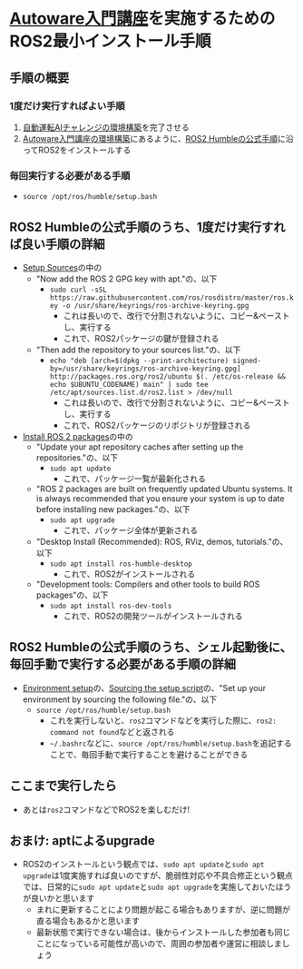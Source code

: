 # [Autoware入門講座](https://automotiveaichallenge.github.io/aichallenge-documentation-2024/course/index.html)を実施するためのROS2最小インストール手順

## 手順の概要
### 1度だけ実行すればよい手順
1. [自動運転AIチャレンジの環境構築](https://automotiveaichallenge.github.io/aichallenge-documentation-2024/setup/requirements.html)を完了させる
2. [Autoware入門講座の環境構築](https://automotiveaichallenge.github.io/aichallenge-documentation-2024/course/index.html#_2)にあるように、[ROS2 Humbleの公式手順](https://docs.ros.org/en/humble/Installation/Ubuntu-Install-Debians.html)に沿ってROS2をインストールする
### 毎回実行する必要がある手順
- `source /opt/ros/humble/setup.bash`

## ROS2 Humbleの公式手順のうち、1度だけ実行すれば良い手順の詳細
- [Setup Sources](https://docs.ros.org/en/humble/Installation/Ubuntu-Install-Debians.html#setup-sources)の中の
  - "Now add the ROS 2 GPG key with apt."の、以下
    - `sudo curl -sSL https://raw.githubusercontent.com/ros/rosdistro/master/ros.key -o /usr/share/keyrings/ros-archive-keyring.gpg`
      - これは長いので、改行で分割されないように、コピー&ペーストし、実行する
      - これで、ROS2パッケージの鍵が登録される
  - "Then add the repository to your sources list."の、以下
    - `echo "deb [arch=$(dpkg --print-architecture) signed-by=/usr/share/keyrings/ros-archive-keyring.gpg] http://packages.ros.org/ros2/ubuntu $(. /etc/os-release && echo $UBUNTU_CODENAME) main" | sudo tee /etc/apt/sources.list.d/ros2.list > /dev/null`
      - これは長いので、改行で分割されないように、コピー&ペーストし、実行する
      - これで、ROS2パッケージのリポジトリが登録される
- [Install ROS 2 packages](https://docs.ros.org/en/humble/Installation/Ubuntu-Install-Debians.html#install-ros-2-packages)の中の
  - "Update your apt repository caches after setting up the repositories."の、以下
    - `sudo apt update`
      - これで、パッケージ一覧が最新化される
  - "ROS 2 packages are built on frequently updated Ubuntu systems. It is always recommended that you ensure your system is up to date before installing new packages."の、以下
    - `sudo apt upgrade`
      - これで、パッケージ全体が更新される
  - "Desktop Install (Recommended): ROS, RViz, demos, tutorials."の、以下
    - `sudo apt install ros-humble-desktop`
      - これで、ROS2がインストールされる
  - "Development tools: Compilers and other tools to build ROS packages"の、以下
    - `sudo apt install ros-dev-tools`
      - これで、ROS2の開発ツールがインストールされる

## ROS2 Humbleの公式手順のうち、シェル起動後に、毎回手動で実行する必要がある手順の詳細
- [Environment setup](https://docs.ros.org/en/humble/Installation/Ubuntu-Install-Debians.html#environment-setup)の、[Sourcing the setup script](https://docs.ros.org/en/humble/Installation/Ubuntu-Install-Debians.html#sourcing-the-setup-script)の、"Set up your environment by sourcing the following file."の、以下
  - `source /opt/ros/humble/setup.bash`
    - これを実行しないと、`ros2`コマンドなどを実行した際に、`ros2: command not found`などと返される
    - `~/.bashrc`などに、`source /opt/ros/humble/setup.bash`を追記することで、毎回手動で実行することを避けることができる
   
## ここまで実行したら
- あとは`ros2`コマンドなどでROS2を楽しむだけ!
   
## おまけ: aptによるupgrade
- ROS2のインストールという観点では、`sudo apt update`と`sudo apt upgrade`は1度実施すれば良いのですが、脆弱性対応や不具合修正という観点では、日常的に`sudo apt update`と`sudo apt upgrade`を実施しておいたほうが良いかと思います
  - まれに更新することにより問題が起こる場合もありますが、逆に問題が直る場合もあるかと思います
  - 最新状態で実行できない場合は、後からインストールした参加者も同じことになっている可能性が高いので、周囲の参加者や運営に相談しましょう
